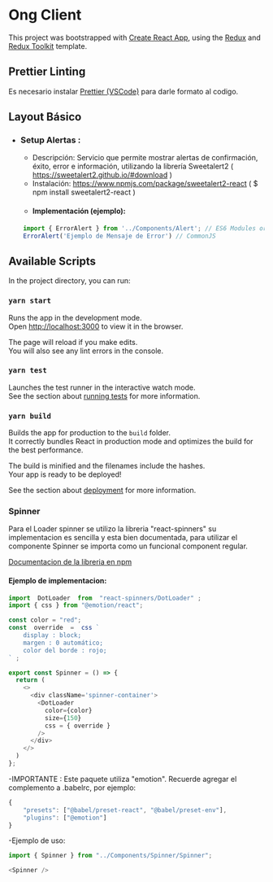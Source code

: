 # Ong Client

This project was bootstrapped with [Create React App](https://github.com/facebook/create-react-app), using the [Redux](https://redux.js.org/) and [Redux Toolkit](https://redux-toolkit.js.org/) template.

## Prettier Linting
Es necesario instalar [Prettier (VSCode)](https://marketplace.visualstudio.com/items?itemName=esbenp.prettier-vscode) para darle formato al codigo.

## Layout Básico
+ ### Setup Alertas :
     + Descripción: Servicio que permite mostrar alertas de confirmación, éxito, error e información, utilizando la librería Sweetalert2 ( https://sweetalert2.github.io/#download )
     + Instalación: https://www.npmjs.com/package/sweetalert2-react ( $ npm install sweetalert2-react ) 
     + #### Implementación (ejemplo): 
 ```js
     import { ErrorAlert } from '../Components/Alert'; // ES6 Modules or TypeScript
     ErrorAlert('Ejemplo de Mensaje de Error') // CommonJS
```
## Available Scripts

In the project directory, you can run:

### `yarn start`

Runs the app in the development mode.<br />
Open [http://localhost:3000](http://localhost:3000) to view it in the browser.

The page will reload if you make edits.<br />
You will also see any lint errors in the console.

### `yarn test`

Launches the test runner in the interactive watch mode.<br />
See the section about [running tests](https://facebook.github.io/create-react-app/docs/running-tests) for more information.

### `yarn build`

Builds the app for production to the `build` folder.<br />
It correctly bundles React in production mode and optimizes the build for the best performance.

The build is minified and the filenames include the hashes.<br />
Your app is ready to be deployed!

See the section about [deployment](https://facebook.github.io/create-react-app/docs/deployment) for more information.

### Spinner

Para el Loader spinner se utilizo la libreria "react-spinners" su implementacion es sencilla y esta bien documentada,
para utilizar el componente Spinner se importa como un funcional component regular.

[Documentacion de la libreria en npm](https://www.npmjs.com/package/react-spinners)

#### Ejemplo de implementacion:

```js
import  DotLoader  from  "react-spinners/DotLoader" ;
import { css } from "@emotion/react";

const color = "red";
const  override  =  css ` 
    display : block; 
    margen : 0 automático; 
    color del borde : rojo; 
` ;

export const Spinner = () => {
  return (
    <>
      <div className='spinner-container'>  
        <DotLoader
          color={color}
          size={150}
          css = { override }
        />
      </div>
    </>
  )
};
```
-IMPORTANTE : Este paquete utiliza "emotion". Recuerde agregar el complemento a .babelrc, por ejemplo:

```js
{
    "presets": ["@babel/preset-react", "@babel/preset-env"],
    "plugins": ["@emotion"]
}
```

-Ejemplo de uso:

```js
import { Spinner } from "../Components/Spinner/Spinner";

<Spinner />
```